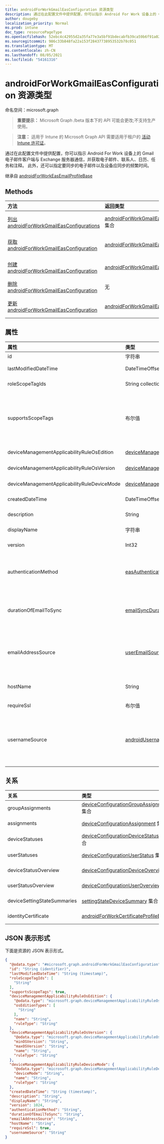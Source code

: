 ```yaml
---
title: androidForWorkGmailEasConfiguration 资源类型
description: 通过在此配置文件中提供配置，你可以指示 Android For Work 设备上的 Gmail 电子邮件客户端与 Exchange 服务器通信，并获取电子邮件、联系人、日历、任务和注释。 此外，还可以指定要同步的电子邮件以及设备应同步的频繁时间。
author: dougeby
localization_priority: Normal
ms.prod: intune
doc_type: resourcePageType
ms.openlocfilehash: 52ebc4c42955d2a35fa77e3a5bf91bdecabfb39ca59b6f91a02635398351929e
ms.sourcegitcommit: 986c33b848fa22a153f28437738953532b78c051
ms.translationtype: MT
ms.contentlocale: zh-CN
ms.lasthandoff: 08/05/2021
ms.locfileid: "54161316"
---
```

# <a name="androidforworkgmaileasconfiguration-resource-type"></a>androidForWorkGmailEasConfiguration 资源类型

命名空间：microsoft.graph

> **重要提示：** Microsoft Graph /beta 版本下的 API 可能会更改;不支持生产使用。

> **注意：** 适用于 Intune 的 Microsoft Graph API 需要适用于租户的 [活动 Intune 许可证](https://go.microsoft.com/fwlink/?linkid=839381)。

通过在此配置文件中提供配置，你可以指示 Android For Work 设备上的 Gmail 电子邮件客户端与 Exchange 服务器通信，并获取电子邮件、联系人、日历、任务和注释。 此外，还可以指定要同步的电子邮件以及设备应同步的频繁时间。


继承自 [androidForWorkEasEmailProfileBase](../resources/intune-deviceconfig-androidforworkeasemailprofilebase.md)

## <a name="methods"></a>Methods
|方法|返回类型|说明|
|:---|:---|:---|
|[列出 androidForWorkGmailEasConfigurations](../api/intune-deviceconfig-androidforworkgmaileasconfiguration-list.md)|[androidForWorkGmailEasConfiguration](../resources/intune-deviceconfig-androidforworkgmaileasconfiguration.md) 集合|列出 [androidForWorkGmailEasConfiguration](../resources/intune-deviceconfig-androidforworkgmaileasconfiguration.md) 对象的属性和关系。|
|[获取 androidForWorkGmailEasConfiguration](../api/intune-deviceconfig-androidforworkgmaileasconfiguration-get.md)|[androidForWorkGmailEasConfiguration](../resources/intune-deviceconfig-androidforworkgmaileasconfiguration.md)|读取 [androidForWorkGmailEasConfiguration 对象的属性和](../resources/intune-deviceconfig-androidforworkgmaileasconfiguration.md) 关系。|
|[创建 androidForWorkGmailEasConfiguration](../api/intune-deviceconfig-androidforworkgmaileasconfiguration-create.md)|[androidForWorkGmailEasConfiguration](../resources/intune-deviceconfig-androidforworkgmaileasconfiguration.md)|创建新的 [androidForWorkGmailEasConfiguration](../resources/intune-deviceconfig-androidforworkgmaileasconfiguration.md) 对象。|
|[删除 androidForWorkGmailEasConfiguration](../api/intune-deviceconfig-androidforworkgmaileasconfiguration-delete.md)|无|删除 [androidForWorkGmailEasConfiguration](../resources/intune-deviceconfig-androidforworkgmaileasconfiguration.md)。|
|[更新 androidForWorkGmailEasConfiguration](../api/intune-deviceconfig-androidforworkgmaileasconfiguration-update.md)|[androidForWorkGmailEasConfiguration](../resources/intune-deviceconfig-androidforworkgmaileasconfiguration.md)|更新 [androidForWorkGmailEasConfiguration 对象](../resources/intune-deviceconfig-androidforworkgmaileasconfiguration.md) 的属性。|

## <a name="properties"></a>属性
|属性|类型|说明|
|:---|:---|:---|
|id|字符串|实体的键。 继承自 [deviceConfiguration](../resources/intune-shared-deviceconfiguration.md)|
|lastModifiedDateTime|DateTimeOffset|上次修改对象的日期/时间。 继承自 [deviceConfiguration](../resources/intune-shared-deviceconfiguration.md)|
|roleScopeTagIds|String collection|此实体实例的范围标记列表。 继承自 [deviceConfiguration](../resources/intune-shared-deviceconfiguration.md)|
|supportsScopeTags|布尔值|指示基础设备配置是否支持分配范围标记。 当此值为 false 且实体对范围用户不可见时，不允许分配给 ScopeTags 属性。 这适用于在 Silverlight 中创建的旧版策略，可通过在 Azure 门户中删除和重新创建策略来解决。 此属性是只读的。 继承自 [deviceConfiguration](../resources/intune-shared-deviceconfiguration.md)|
|deviceManagementApplicabilityRuleOsEdition|[deviceManagementApplicabilityRuleOsEdition](../resources/intune-deviceconfig-devicemanagementapplicabilityruleosedition.md)|此策略的操作系统版本适用性。 继承自 [deviceConfiguration](../resources/intune-shared-deviceconfiguration.md)|
|deviceManagementApplicabilityRuleOsVersion|[deviceManagementApplicabilityRuleOsVersion](../resources/intune-deviceconfig-devicemanagementapplicabilityruleosversion.md)|此策略的操作系统版本适用性规则。 继承自 [deviceConfiguration](../resources/intune-shared-deviceconfiguration.md)|
|deviceManagementApplicabilityRuleDeviceMode|[deviceManagementApplicabilityRuleDeviceMode](../resources/intune-deviceconfig-devicemanagementapplicabilityruledevicemode.md)|此策略的设备模式适用性规则。 继承自 [deviceConfiguration](../resources/intune-shared-deviceconfiguration.md)|
|createdDateTime|DateTimeOffset|创建对象的日期/时间。 继承自 [deviceConfiguration](../resources/intune-shared-deviceconfiguration.md)|
|description|String|管理员提供的设备配置的说明。 继承自 [deviceConfiguration](../resources/intune-shared-deviceconfiguration.md)|
|displayName|字符串|管理员提供的设备配置的名称。 继承自 [deviceConfiguration](../resources/intune-shared-deviceconfiguration.md)|
|version|Int32|设备配置的版本。 继承自 [deviceConfiguration](../resources/intune-shared-deviceconfiguration.md)|
|authenticationMethod|[easAuthenticationMethod](../resources/intune-deviceconfig-easauthenticationmethod.md)|身份验证方法Exchange ActiveSync。 继承自 [androidForWorkEasEmailProfileBase](../resources/intune-deviceconfig-androidforworkeasemailprofilebase.md)。 可取值为：`usernameAndPassword`、`certificate`、`derivedCredential`。|
|durationOfEmailToSync|[emailSyncDuration](../resources/intune-deviceconfig-emailsyncduration.md)|电子邮件应同步到的持续时间。 继承自 [androidForWorkEasEmailProfileBase](../resources/intune-deviceconfig-androidforworkeasemailprofilebase.md)。 可取值为：`userDefined`、`oneDay`、`threeDays`、`oneWeek`、`twoWeeks`、`oneMonth` 或 `unlimited`。|
|emailAddressSource|[userEmailSource](../resources/intune-deviceconfig-useremailsource.md)|从 AAD 中选取并注入到此配置文件中的电子邮件属性，在设备上安装之前。 继承自 [androidForWorkEasEmailProfileBase](../resources/intune-deviceconfig-androidforworkeasemailprofilebase.md)。 可取值为：`userPrincipalName`、`primarySmtpAddress`。|
|hostName|String|Exchange (连接到) URL 的位置。 继承自 [androidForWorkEasEmailProfileBase](../resources/intune-deviceconfig-androidforworkeasemailprofilebase.md)|
|requireSsl|布尔值|指示是否使用 SSL。 继承自 [androidForWorkEasEmailProfileBase](../resources/intune-deviceconfig-androidforworkeasemailprofilebase.md)|
|usernameSource|[androidUsernameSource](../resources/intune-deviceconfig-androidusernamesource.md)|从 AAD 中选取并注入此配置文件的 Username 属性，在设备上安装之前。 继承自 [androidForWorkEasEmailProfileBase](../resources/intune-deviceconfig-androidforworkeasemailprofilebase.md)。 可取值为：`username`、`userPrincipalName`、`samAccountName`、`primarySmtpAddress`。|

## <a name="relationships"></a>关系
|关系|类型|说明|
|:---|:---|:---|
|groupAssignments|[deviceConfigurationGroupAssignment](../resources/intune-deviceconfig-deviceconfigurationgroupassignment.md) 集合|设备配置文件的组分配列表。 继承自 [deviceConfiguration](../resources/intune-shared-deviceconfiguration.md)|
|assignments|[deviceConfigurationAssignment](../resources/intune-deviceconfig-deviceconfigurationassignment.md) 集合|设备配置文件的分配列表。 继承自 [deviceConfiguration](../resources/intune-shared-deviceconfiguration.md)|
|deviceStatuses|[deviceConfigurationDeviceStatus](../resources/intune-deviceconfig-deviceconfigurationdevicestatus.md) 集合|按设备的设备配置安装状态。 继承自 [deviceConfiguration](../resources/intune-shared-deviceconfiguration.md)|
|userStatuses|[deviceConfigurationUserStatus](../resources/intune-deviceconfig-deviceconfigurationuserstatus.md) 集合|用户的设备配置安装状态。 继承自 [deviceConfiguration](../resources/intune-shared-deviceconfiguration.md)|
|deviceStatusOverview|[deviceConfigurationDeviceOverview](../resources/intune-deviceconfig-deviceconfigurationdeviceoverview.md)|设备配置设备状态概述 继承自 [deviceConfiguration](../resources/intune-shared-deviceconfiguration.md)|
|userStatusOverview|[deviceConfigurationUserOverview](../resources/intune-deviceconfig-deviceconfigurationuseroverview.md)|设备配置用户状态概述 继承自 [deviceConfiguration](../resources/intune-shared-deviceconfiguration.md)|
|deviceSettingStateSummaries|[settingStateDeviceSummary](../resources/intune-deviceconfig-settingstatedevicesummary.md) 集合|设备配置设置状态设备摘要 继承自 [deviceConfiguration](../resources/intune-shared-deviceconfiguration.md)|
|identityCertificate|[androidForWorkCertificateProfileBase](../resources/intune-deviceconfig-androidforworkcertificateprofilebase.md)|标识证书。 继承自 [androidForWorkEasEmailProfileBase](../resources/intune-deviceconfig-androidforworkeasemailprofilebase.md)|

## <a name="json-representation"></a>JSON 表示形式
下面是资源的 JSON 表示形式。
<!-- {
  "blockType": "resource",
  "keyProperty": "id",
  "@odata.type": "microsoft.graph.androidForWorkGmailEasConfiguration"
}
-->
``` json
{
  "@odata.type": "#microsoft.graph.androidForWorkGmailEasConfiguration",
  "id": "String (identifier)",
  "lastModifiedDateTime": "String (timestamp)",
  "roleScopeTagIds": [
    "String"
  ],
  "supportsScopeTags": true,
  "deviceManagementApplicabilityRuleOsEdition": {
    "@odata.type": "microsoft.graph.deviceManagementApplicabilityRuleOsEdition",
    "osEditionTypes": [
      "String"
    ],
    "name": "String",
    "ruleType": "String"
  },
  "deviceManagementApplicabilityRuleOsVersion": {
    "@odata.type": "microsoft.graph.deviceManagementApplicabilityRuleOsVersion",
    "minOSVersion": "String",
    "maxOSVersion": "String",
    "name": "String",
    "ruleType": "String"
  },
  "deviceManagementApplicabilityRuleDeviceMode": {
    "@odata.type": "microsoft.graph.deviceManagementApplicabilityRuleDeviceMode",
    "deviceMode": "String",
    "name": "String",
    "ruleType": "String"
  },
  "createdDateTime": "String (timestamp)",
  "description": "String",
  "displayName": "String",
  "version": 1024,
  "authenticationMethod": "String",
  "durationOfEmailToSync": "String",
  "emailAddressSource": "String",
  "hostName": "String",
  "requireSsl": true,
  "usernameSource": "String"
}
```




